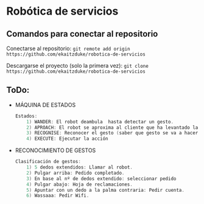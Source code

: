 # Robótica de servicios

## Comandos para conectar al repositorio
Conectarse al repositorio:
    `git remote add origin https://github.com/ekaitzduke/robotica-de-servicios`

Descargarse el proyecto (solo la primera vez):
    `git clone https://github.com/ekaitzduke/robotica-de-servicios`


## ToDo:
- MÁQUINA DE ESTADOS
    ```powershell
    Estados:
        1) WANDER: El robot deambula  hasta detectar un gesto.
        2) APROACH: El robot se aproxima al cliente que ha levantado la mano (5 dedos extendidos).
        3) RECOGNISE: Reconocer el gesto (saber que gesto se va a hacer)
        4) EXECUTE: Ejecutar la acción
    ```

- RECONOCIMIENTO DE GESTOS
    ```powershell
    Clasificación de gestos:
        1) 5 dedos extendidos: Llamar al robot.
        2) Pulgar arriba: Pedido completado.
        3) En base al nº de dedos extendido: seleccionar pedido
        4) Pulgar abajo: Hoja de reclamaciones.
        5) Apuntar con un dedo a la palma contraria: Pedir cuenta.
        6) Wassaaa: Pedir Wifi.
    ```